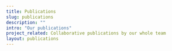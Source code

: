 ```yaml
---
title: Publications
slug: publications
description: ""
intro: "Our publications"
project_related: Collaborative publications by our whole team
layout: publications
---
```

